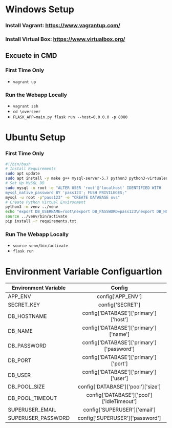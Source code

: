 # Windows Setup
### Install Vagrant: https://www.vagrantup.com/
### Install Virtual Box: https://www.virtualbox.org/

## Excuete in CMD
### First Time Only
- `vagrant up`

### Run the Webapp Locally
- `vagrant ssh`
- `cd \overseer`
- `FLASK_APP=main.py flask run --host=0.0.0.0 -p 8080`


# Ubuntu Setup
### First Time Only
```bash
#!/bin/bash
# Install Requirements
sudo apt update
sudo apt install -y make g++ mysql-server-5.7 python3 python3-virtualenv
# Set Up MySQL DB
sudo mysql -u root -e "ALTER USER 'root'@'localhost' IDENTIFIED WITH
mysql_native_password BY 'pass123'; FUSH PRIVILEGES;"
mysql -u root -p"pass123" -e "CREATE DATABASE ovs"
# Create Python Virtual Environment
python3 -m venv ../venv
echo "export DB_USERNAME=root\nexport DB_PASSWORD=pass123\nexport DB_HOSTNAME=127.0.0.1\nexport DB_PORT=3306\nexport DB_NAME=ovs\nexport FLASK_APP=main.py" >> ../venv/bin/activate
source ../venv/bin/activate
pip install -r requirements.txt
```

### Run The Webapp Locally
* `source venv/bin/activate`
* `flask run`

# Environment Variable Configuartion
| Environment Variable | Config                                    |
| -------------        | :-------------:                           |
| APP_ENV              | config['APP_ENV']                         |
| SECRET_KEY           | config['SECRET']                          |
| DB_HOSTNAME          | config['DATABASE']['primary']['host']     |
| DB_NAME              | config['DATABASE']['primary']['name']     |
| DB_PASSWORD          | config['DATABASE']['primary']['password'] |
| DB_PORT              | config['DATABASE']['primary']['port']     |
| DB_USER              | config['DATABASE']['primary']['user']     |
| DB_POOL_SIZE         | config['DATABASE']['pool']['size']        |
| DB_POOL_TIMEOUT      | config['DATABASE']['pool']['idleTimeout'] |
| SUPERUSER_EMAIL      | config['SUPERUSER']['email']              |
| SUPERUSER_PASSWORD   | config['SUPERUSER']['password']           |
